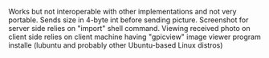 Works but not interoperable with other implementations and not very portable.
Sends size in 4-byte int before sending picture.
Screenshot for server side relies on "import" shell command.
Viewing received photo on client side relies on client machine having "gpicview" image viewer program installe (lubuntu and probably other Ubuntu-based Linux distros)
